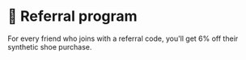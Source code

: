 # 🤝 Referral program

&#x20;   For every friend who joins with a referral code, you'll get 6% off their synthetic shoe purchase.
